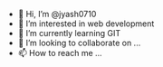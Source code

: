 - 👋 Hi, I’m @jyash0710
- 👀 I’m interested in web development
- 🌱 I’m currently learning GIT 
- 💞️ I’m looking to collaborate on ...
- 📫 How to reach me ...

<!---
jyash0710/jyash0710 is a ✨ special ✨ repository because its `README.md` (this file) appears on your GitHub profile.
You can click the Preview link to take a look at your changes.
--->
